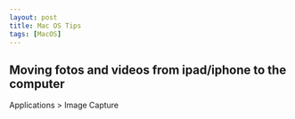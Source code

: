 ```yaml
---
layout: post
title: Mac OS Tips
tags: [MacOS]
---
```


## Moving fotos and videos from ipad/iphone to the computer

Applications > Image Capture
